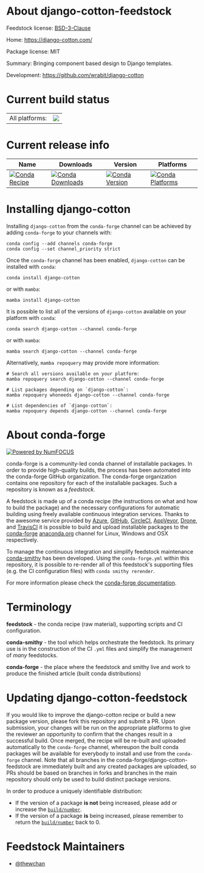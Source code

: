 About django-cotton-feedstock
=============================

Feedstock license: [BSD-3-Clause](https://github.com/conda-forge/django-cotton-feedstock/blob/main/LICENSE.txt)

Home: https://django-cotton.com/

Package license: MIT

Summary: Bringing component based design to Django templates.

Development: https://github.com/wrabit/django-cotton

Current build status
====================


<table><tr><td>All platforms:</td>
    <td>
      <a href="https://dev.azure.com/conda-forge/feedstock-builds/_build/latest?definitionId=23271&branchName=main">
        <img src="https://dev.azure.com/conda-forge/feedstock-builds/_apis/build/status/django-cotton-feedstock?branchName=main">
      </a>
    </td>
  </tr>
</table>

Current release info
====================

| Name | Downloads | Version | Platforms |
| --- | --- | --- | --- |
| [![Conda Recipe](https://img.shields.io/badge/recipe-django--cotton-green.svg)](https://anaconda.org/conda-forge/django-cotton) | [![Conda Downloads](https://img.shields.io/conda/dn/conda-forge/django-cotton.svg)](https://anaconda.org/conda-forge/django-cotton) | [![Conda Version](https://img.shields.io/conda/vn/conda-forge/django-cotton.svg)](https://anaconda.org/conda-forge/django-cotton) | [![Conda Platforms](https://img.shields.io/conda/pn/conda-forge/django-cotton.svg)](https://anaconda.org/conda-forge/django-cotton) |

Installing django-cotton
========================

Installing `django-cotton` from the `conda-forge` channel can be achieved by adding `conda-forge` to your channels with:

```
conda config --add channels conda-forge
conda config --set channel_priority strict
```

Once the `conda-forge` channel has been enabled, `django-cotton` can be installed with `conda`:

```
conda install django-cotton
```

or with `mamba`:

```
mamba install django-cotton
```

It is possible to list all of the versions of `django-cotton` available on your platform with `conda`:

```
conda search django-cotton --channel conda-forge
```

or with `mamba`:

```
mamba search django-cotton --channel conda-forge
```

Alternatively, `mamba repoquery` may provide more information:

```
# Search all versions available on your platform:
mamba repoquery search django-cotton --channel conda-forge

# List packages depending on `django-cotton`:
mamba repoquery whoneeds django-cotton --channel conda-forge

# List dependencies of `django-cotton`:
mamba repoquery depends django-cotton --channel conda-forge
```


About conda-forge
=================

[![Powered by
NumFOCUS](https://img.shields.io/badge/powered%20by-NumFOCUS-orange.svg?style=flat&colorA=E1523D&colorB=007D8A)](https://numfocus.org)

conda-forge is a community-led conda channel of installable packages.
In order to provide high-quality builds, the process has been automated into the
conda-forge GitHub organization. The conda-forge organization contains one repository
for each of the installable packages. Such a repository is known as a *feedstock*.

A feedstock is made up of a conda recipe (the instructions on what and how to build
the package) and the necessary configurations for automatic building using freely
available continuous integration services. Thanks to the awesome service provided by
[Azure](https://azure.microsoft.com/en-us/services/devops/), [GitHub](https://github.com/),
[CircleCI](https://circleci.com/), [AppVeyor](https://www.appveyor.com/),
[Drone](https://cloud.drone.io/welcome), and [TravisCI](https://travis-ci.com/)
it is possible to build and upload installable packages to the
[conda-forge](https://anaconda.org/conda-forge) [anaconda.org](https://anaconda.org/)
channel for Linux, Windows and OSX respectively.

To manage the continuous integration and simplify feedstock maintenance
[conda-smithy](https://github.com/conda-forge/conda-smithy) has been developed.
Using the ``conda-forge.yml`` within this repository, it is possible to re-render all of
this feedstock's supporting files (e.g. the CI configuration files) with ``conda smithy rerender``.

For more information please check the [conda-forge documentation](https://conda-forge.org/docs/).

Terminology
===========

**feedstock** - the conda recipe (raw material), supporting scripts and CI configuration.

**conda-smithy** - the tool which helps orchestrate the feedstock.
                   Its primary use is in the construction of the CI ``.yml`` files
                   and simplify the management of *many* feedstocks.

**conda-forge** - the place where the feedstock and smithy live and work to
                  produce the finished article (built conda distributions)


Updating django-cotton-feedstock
================================

If you would like to improve the django-cotton recipe or build a new
package version, please fork this repository and submit a PR. Upon submission,
your changes will be run on the appropriate platforms to give the reviewer an
opportunity to confirm that the changes result in a successful build. Once
merged, the recipe will be re-built and uploaded automatically to the
`conda-forge` channel, whereupon the built conda packages will be available for
everybody to install and use from the `conda-forge` channel.
Note that all branches in the conda-forge/django-cotton-feedstock are
immediately built and any created packages are uploaded, so PRs should be based
on branches in forks and branches in the main repository should only be used to
build distinct package versions.

In order to produce a uniquely identifiable distribution:
 * If the version of a package **is not** being increased, please add or increase
   the [``build/number``](https://docs.conda.io/projects/conda-build/en/latest/resources/define-metadata.html#build-number-and-string).
 * If the version of a package **is** being increased, please remember to return
   the [``build/number``](https://docs.conda.io/projects/conda-build/en/latest/resources/define-metadata.html#build-number-and-string)
   back to 0.

Feedstock Maintainers
=====================

* [@thewchan](https://github.com/thewchan/)

